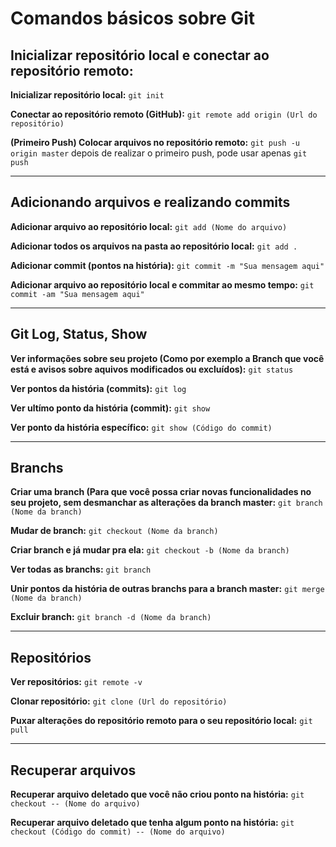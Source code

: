 # Comandos básicos sobre Git

## Inicializar repositório local e conectar ao repositório remoto:

**Inicializar repositório local:** `git init` <br>

**Conectar ao repositório remoto (GitHub):** `git remote add origin (Url do repositório)` <br>

**(Primeiro Push) Colocar arquivos no repositório remoto:** `git push -u origin master` depois de realizar o primeiro push, pode usar apenas `git push` <br>

***

## Adicionando arquivos e realizando commits

**Adicionar arquivo ao repositório local:** `git add (Nome do arquivo)` <br>

**Adicionar todos os arquivos na pasta ao repositório local:** `git add .` <br>

**Adicionar commit (pontos na história):** `git commit -m "Sua mensagem aqui"` <br>

**Adicionar arquivo ao repositório local e commitar ao mesmo tempo:** `git commit -am "Sua mensagem aqui"` <br>


***

## Git Log, Status, Show

**Ver informações sobre seu projeto (Como por exemplo a Branch que você está e avisos sobre aquivos modificados ou excluídos):** `git status` <br>

**Ver pontos da história (commits):** `git log` <br>

**Ver ultímo ponto da história (commit):** `git show` <br>

**Ver ponto da história específico:** `git show (Código do commit)` <br>

***

## Branchs

**Criar uma branch (Para que você possa criar novas funcionalidades no seu projeto, sem desmanchar as alterações da branch master:** `git branch (Nome da branch)` <br>

**Mudar de branch:** `git checkout (Nome da branch)` <br>

**Criar branch e já mudar pra ela:** `git checkout -b (Nome da branch)` <br>

**Ver todas as branchs:** `git branch` <br>

**Unir pontos da história de outras branchs para a branch master:** `git merge (Nome da branch)` <br>

**Excluir branch:** `git branch -d (Nome da branch)` <br>

***

## Repositórios

**Ver repositórios:** `git remote -v` <br>

**Clonar repositório:** `git clone (Url do repositório)` <br>

**Puxar alterações do repositório remoto para o seu repositório local:** `git pull` <br>

***

## Recuperar arquivos

**Recuperar arquivo deletado que você não criou ponto na história:** `git checkout -- (Nome do arquivo)` <br>

**Recuperar arquivo deletado que tenha algum ponto na história:** `git checkout (Código do commit) -- (Nome do arquivo)` <br>











